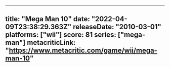 
---
title: "Mega Man 10"
date: "2022-04-09T23:38:29.363Z"
releaseDate: "2010-03-01"
platforms: ["wii"]
score: 81
series: ["mega-man"]
metacriticLink: "https://www.metacritic.com/game/wii/mega-man-10"
---
